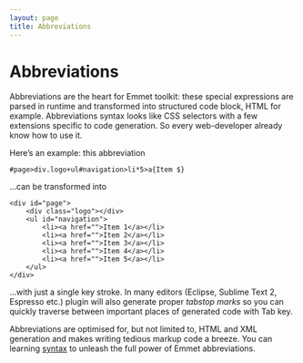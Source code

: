 ```yaml
---
layout: page
title: Abbreviations
---
```

# Abbreviations

Abbreviations are the heart for Emmet toolkit: these special expressions are parsed in runtime and transformed into structured code block, HTML for example. Abbreviations syntax looks like CSS selectors with a few extensions specific to code generation. So every web-developer already know how to use it. 

Here’s an example: this abbreviation

	#page>div.logo+ul#navigation>li*5>a{Item $}
	
...can be transformed into

	<div id="page">
		<div class="logo"></div>
		<ul id="navigation">
			<li><a href="">Item 1</a></li>
			<li><a href="">Item 2</a></li>
			<li><a href="">Item 3</a></li>
			<li><a href="">Item 4</a></li>
			<li><a href="">Item 5</a></li>
		</ul>
	</div>

...with	just a single key stroke. In many editors (Eclipse, Sublime Text 2, Espresso etc.) plugin will also generate proper _tabstop marks_ so you can quickly traverse between important places of generated code with Tab key.

Abbreviations are optimised for, but not limited to, HTML and XML generation and makes writing tedious markup code a breeze. You can learning [syntax](/abbreviations/syntax/) to unleash the full power of Emmet abbreviations.